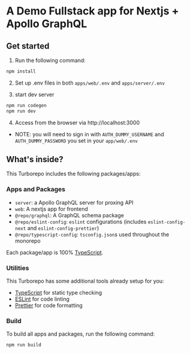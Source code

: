 # A Demo Fullstack app for Nextjs + Apollo GraphQL

## Get started

1. Run the following command:

```sh
npm install
```

2. Set up .env files in both `apps/web/.env` and `apps/server/.env`

3. start dev server

```sh
npm run codegen
npm run dev
```

4. Access from the browser via http://localhost:3000

- NOTE: you will need to sign in with `AUTH_DUMMY_USERNAME` and `AUTH_DUMMY_PASSWORD` you set in your `app/web/.env`

## What's inside?

This Turborepo includes the following packages/apps:

### Apps and Packages

- `server`: a Apollo GraphQL server for proxing API
- `web`: A nextjs app for frontend
- `@repo/graphql`: A GraphQL schema package
- `@repo/eslint-config`: `eslint` configurations (includes `eslint-config-next` and `eslint-config-prettier`)
- `@repo/typescript-config`: `tsconfig.json`s used throughout the monorepo

Each package/app is 100% [TypeScript](https://www.typescriptlang.org/).

### Utilities

This Turborepo has some additional tools already setup for you:

- [TypeScript](https://www.typescriptlang.org/) for static type checking
- [ESLint](https://eslint.org/) for code linting
- [Prettier](https://prettier.io) for code formatting

### Build

To build all apps and packages, run the following command:

```sh
npm run build
```
